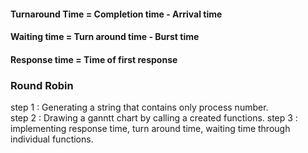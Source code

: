 <h4>Turnaround Time = Completion time - Arrival time</h4>
<h4>Waiting time = Turn around time - Burst time</h4>
<h4>Response time = Time of first response</h4>

<h3>Round Robin</h3>
step 1 : Generating a string that contains only process number.<br>
step 2 : Drawing a ganntt chart by calling a created functions.
step 3 : implementing response time, turn around time, waiting time through individual functions.
